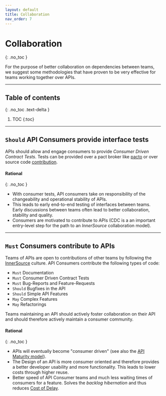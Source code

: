```yaml
---
layout: default
title: Collaboration
nav_order: 7
---
```


Collaboration
=============
{: .no_toc }

For the purpose of better collaboration on dependencies between teams, we suggest some methodologies that have proven to be very effective for teams working together over APIs.

---

## Table of contents
{: .no_toc .text-delta }

1. TOC
{:toc}

---

## `Should` API Consumers provide interface tests

APIs should allow and engage consumers to provide *Consumer Driven Contract Tests*. Tests can be provided over a pact broker like [pacto](https://thoughtworks.github.io/pacto/patterns/cdc/) or over source code [contribution](collaboration.md/##must-consumers-contribute-to-apis).

#### Rational
{: .no_toc }

- With consumer tests, API consumers take on responsibility of the changeability and operational stability of APIs.
- This leads to early end-to-end testing of interfaces between teams. Early discussions between teams often lead to better collaboration, stability and quality.
- Consumers are motivated to contribute to APIs (CDC is a an important entry-level step for the path to an *InnerSource* collaboration model).

---

## `Must` Consumers contribute to APIs

Teams of APIs are open to contributions of other teams by following the [InnerSource](https://innersourcecommons.org) culture. API Consumers contribute the following types of code:
- `Must` Documentation
- `Must` Consumer Driven Contract Tests
- `Must` Bug-Reports and Feature-Requests
- `Should` Bugfixes in the API
- `Should` Simple API Features
- `May` Complex Features
- `May` Refactorings

Teams maintaining an API should actively foster collaboration on their API and should therefore actively maintain a consumer community.

#### Rational
{: .no_toc }

- APIs will eventually become "consumer driven" (see also the [API Maturity model](maturity/maturity.md)).
- The Design of an API is more consumer oriented and therefore provides a better developer usability and more functionality. This leads to lower costs through higher reuse.
- Better speed of API Consumer teams and much less waiting times of consumers for a feature. Solves the *backlog hibernation* and thus reduces [Cost of Delay](https://en.wikipedia.org/wiki/Cost_of_delay).